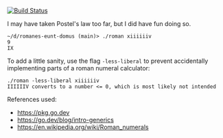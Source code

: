 [![Build Status](https://dev.azure.com/steelskynz/RomanesEuntDomus/_apis/build/status/LiamClarkeNZ.romanes-eunt-domus?branchName=main)](https://dev.azure.com/steelskynz/RomanesEuntDomus/_build/latest?definitionId=3&branchName=main)


I may have taken Postel's law too far, but I did have fun doing so.

```shell
~/d/romanes-eunt-domus (main)> ./roman xiiiiiiv
9
IX
```

To add a little sanity, use the flag `-less-liberal` to prevent accidentally implementing parts of a roman numeral calculator:

```shell
./roman -less-liberal xiiiiiiv
IIIIIIV converts to a number <= 0, which is most likely not intended
```

References used:

* https://pkg.go.dev
* https://go.dev/blog/intro-generics
* https://en.wikipedia.org/wiki/Roman_numerals